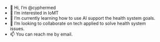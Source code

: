 - 👋 Hi, I’m @cyphermed
- 👀 I’m interested in IoMT
- 🌱 I’m currently learning how to use AI support the health system goals.
- 💞️ I’m looking to collaborate on tech applied to solve health system issues.
- 📫 You can reach me by email.


